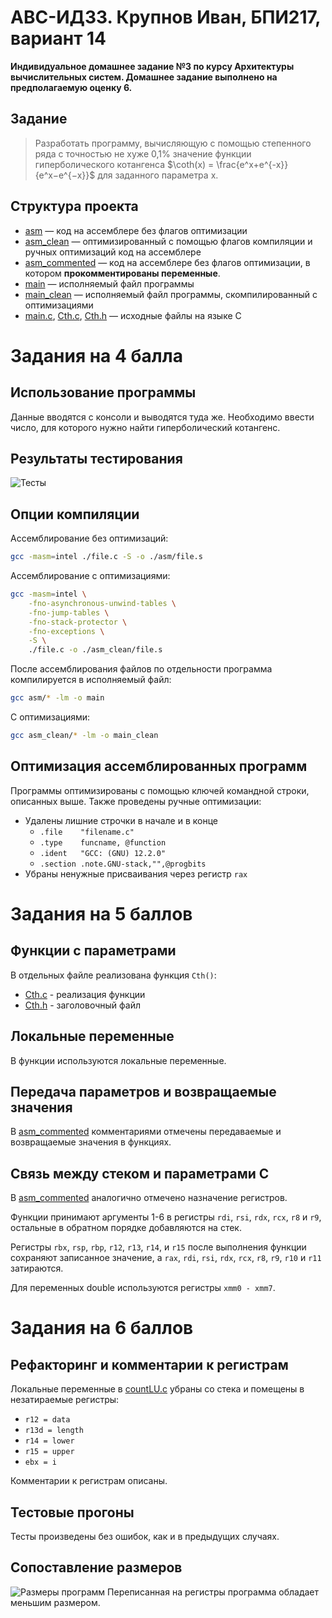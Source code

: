 # АВС-ИДЗ3. Крупнов Иван, БПИ217, вариант 14

**Индивидуальное домашнее задание №3 по курсу Архитектуры вычислительных систем. Домашнее задание выполнено на предполагаемую оценку 6.**

## Задание
> Разработать программу, вычисляющую с помощью степенного ряда с точностью не хуже 0,1% значение функции гиперболического котангенса $\coth(x) = \frac{e^x+e^{-x}}{e^x−e^{−x}}$ для заданного параметра x.


## Структура проекта
* [asm](https://github.com/shar3nda/avs-ihw3/tree/main/asm) — код на ассемблере без флагов оптимизации
* [asm_clean](https://github.com/shar3nda/avs-ihw3/tree/main/asm_clean) — оптимизированный с помощью флагов компиляции и ручных оптимизаций код на ассемблере
* [asm_commented](https://github.com/shar3nda/avs-ihw3/tree/main/asm_commented) — код на ассемблере без флагов оптимизации, в котором **прокомментированы переменные**.
* [main](https://github.com/shar3nda/avs-ihw3/blob/main/main) — исполняемый файл программы
* [main_clean](https://github.com/shar3nda/avs-ihw3/blob/main/main_opt) — исполняемый файл программы, скомпилированный с оптимизациями
* [main.c](https://github.com/shar3nda/avs-ihw3/blob/main/main.c), [Cth.c](https://github.com/shar3nda/avs-ihw3/blob/main/Cth.c), [Cth.h](https://github.com/shar3nda/avs-ihw3/blob/main/Cth.h) — исходные файлы на языке C

# Задания на 4 балла

## Использование программы
Данные вводятся с консоли и выводятся туда же. Необходимо ввести число, для которого нужно найти гиперболический котангенс.

## Результаты тестирования
![Тесты](tests.png)

## Опции компиляции
Ассемблирование без оптимизаций:
```sh
gcc -masm=intel ./file.c -S -o ./asm/file.s
```
Ассемблирование с оптимизациями:
```sh
gcc -masm=intel \
    -fno-asynchronous-unwind-tables \
    -fno-jump-tables \
    -fno-stack-protector \
    -fno-exceptions \
    -S \
    ./file.c -o ./asm_clean/file.s 
```
После ассемблирования файлов по отдельности программа компилируется в исполняемый файл:
```sh
gcc asm/* -lm -o main
```
С оптимизациями:
```sh
gcc asm_clean/* -lm -o main_clean
```

## Оптимизация ассемблированных программ
Программы оптимизированы с помощью ключей командной строки, описанных выше. Также проведены ручные оптимизации:
* Удалены лишние строчки в начале и в конце
    * `.file	"filename.c"`
    * `.type	funcname, @function`
    * `.ident	"GCC: (GNU) 12.2.0"`
	* `.section	.note.GNU-stack,"",@progbits`
* Убраны ненужные присваивания через регистр `rax`
# Задания на 5 баллов

## Функции с параметрами
В отдельных файле реализована функция `Cth()`:
* [Cth.c](https://github.com/shar3nda/avs-ihw3/blob/main/Cth.c) - реализация функции
* [Cth.h](https://github.com/shar3nda/avs-ihw3/blob/main/Cth.h) - заголовочный файл

## Локальные переменные
В функции используются локальные переменные.

## Передача параметров и возвращаемые значения
В [asm_commented](https://github.com/shar3nda/avs-ihw3/tree/main/asm_commented) комментариями отмечены передаваемые и возвращаемые значения в функциях.

## Связь между стеком и параметрами C
В [asm_commented](https://github.com/shar3nda/avs-ihw3/tree/main/asm_commented) аналогично отмечено назначение регистров.

Функции принимают аргументы 1-6 в регистры `rdi`, `rsi`, `rdx`, `rcx`, `r8` и `r9`, остальные в обратном порядке добавляются на стек.

Регистры `rbx`, `rsp`, `rbp`, `r12`, `r13`, `r14`, и `r15` после выполнения функции сохраняют записанное значение, а `rax`, `rdi`, `rsi`, `rdx`, `rcx`, `r8`, `r9`, `r10` и `r11` затираются.

Для переменных double используются регистры `xmm0 - xmm7`.

# Задания на 6 баллов

## Рефакторинг и комментарии к регистрам
Локальные переменные в [countLU.c](https://github.com/shar3nda/avs-ihw3/blob/main/countLU.c) убраны со стека и помещены в незатираемые регистры:
* `r12 = data`
* `r13d = length`
* `r14 = lower`
* `r15 = upper`
* `ebx = i`

Комментарии к регистрам описаны.

## Тестовые прогоны
Тесты произведены без ошибок, как и в предыдущих случаях.

## Сопоставление размеров
![Размеры программ](image.png)
Переписанная на регистры программа обладает меньшим размером.
